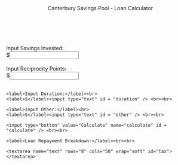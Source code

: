 <html lang="en">
<head>
  <meta charset="utf-8">

  <title>Canterbury Savings Pool - Loan Calculator</title>

  <link rel="stylesheet" type="text/css" href="stylesheet.css" media="screen" />
</head>

<body>
  <header>Canterbury Savings Pool - Loan Calculator</header>
  <br>
  <br>
  <section>
    <label>Input Savings Invested:</label><br>
    <label>$</label><input type="text" id = "savings" /> <br><br>
    <label>Input Reciprocity Points:</label><br>
    <label>$</label><input type="text" id = "points" /> <br><br>
    
    <label>Input Duration:</label><br>
    <label>$</label><input type="text" id = "duration" /> <br><br>
    
    <label>Input Other:</label><br>
    <label>$</label><input type="text" id = "other" /> <br><br>
    
    <input type="button" value="Calculate" name="calculate" id = "calculate" /> <br><br>
    
    <label>Loan Repayment Breakdown:</label><br><br>
    
    <textarea name="text" rows="8" cols="50" wrap="soft" id="tax"></textarea>
</section>

<script src="script.js"></script>
</body>
</html>
